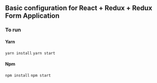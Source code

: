 ## Basic configuration for React + Redux + Redux Form Application

### To run

#### Yarn
`yarn install`
`yarn start`

#### Npm 
`npm install`
`npm start`

